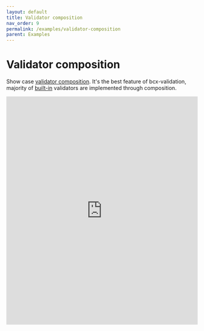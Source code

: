 ```yaml
---
layout: default
title: Validator composition
nav_order: 9
permalink: /examples/validator-composition
parent: Examples
---
```


# Validator composition

Show case [validator composition](../guide/validator-composition). It's the best feature of bcx-validation, majority of [built-in](../references/standard-validators) validators are implemented through composition.

<iframe style="width: 100%; height: 600px; border: 0;" loading="lazy" src="https://gist.dumber.app/?gist=75bfd7f60b0674a9c236bf33b0b53b2a&open=src%2Fsimple-form.js&open=src%2Fsimple-form.html"></iframe>
